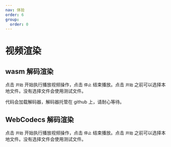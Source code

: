 ```yaml
---
nav: 体验
order: 6
group:
  order: 0
---
```


# 视频渲染

## wasm 解码渲染

点击 ```开始``` 开始执行播放视频操作，点击 ```停止``` 结束播放。点击 ```开始``` 之前可以选择本地文件。没有选择文件会使用测试文件。

代码会加载解码器，解码器托管在 github 上，请耐心等待。

<code src="./video-render-avframe.tsx"></code>

## WebCodecs 解码渲染

点击 ```开始``` 开始执行播放视频操作，点击 ```停止``` 结束播放。点击 ```开始``` 之前可以选择本地文件。没有选择文件会使用测试文件。

<code src="./video-render-videoframe.tsx"></code>